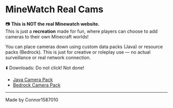 # MineWatch Real Cams

📷 **This is NOT the real Minewatch website.**  
This is just a **recreation** made for fun, where players can choose to add cameras to their own Minecraft worlds!

You can place cameras down using custom data packs (Java) or resource packs (Bedrock). This is just for creative or roleplay use — no actual surveillance or real network connection.

⬇️ Downloads: Do not click! Not done!
- [Java Camera Pack](JavaCameraPack.zip)
- [Bedrock Camera Pack](BedrockCameraPack.mcpack)

---

Made by Connor1587010
